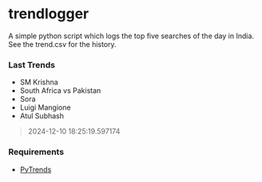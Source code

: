 # trendlogger
A simple python script which logs the top five searches of the day in India.<br>See the trend.csv for the history.<br>

<!-- Last Trends -->
### Last Trends
* SM Krishna
* South Africa vs Pakistan
* Sora
* Luigi Mangione
* Atul Subhash
> 2024-12-10 18:25:19.597174

<!-- Requirements -->
### Requirements
* [PyTrends](https://github.com/dreyco676/pytrends)
